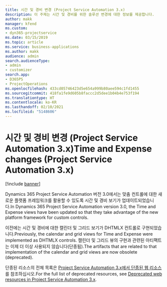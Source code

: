 ```yaml
---
title: 시간 및 경비 변경 (Project Service Automation 3.x)
description: 이 주제는 시간 및 경비를 위한 솔루션 변경에 대한 정보를 제공합니다.
author: makk
manager: kfend
ms.custom:
- dyn365-projectservice
ms.date: 03/15/2019
ms.topic: article
ms.service: business-applications
ms.author: makk
audience: admin
search.audienceType:
- admin
- customizer
search.app:
- D365PS
- ProjectOperations
ms.openlocfilehash: 433cd05746423d5e654a999b80aee594c1fd1455
ms.sourcegitcommit: 418fa1fe9d605b8faccc2d5dee1b04b4e753f194
ms.translationtype: HT
ms.contentlocale: ko-KR
ms.lasthandoff: 02/10/2021
ms.locfileid: "5148606"
---
```

# <a name="time-and-expense-changes-project-service-automation-3x"></a><span data-ttu-id="35593-103">시간 및 경비 변경 (Project Service Automation 3.x)</span><span class="sxs-lookup"><span data-stu-id="35593-103">Time and Expense changes (Project Service Automation 3.x)</span></span>

[!include [banner](../../includes/psa-now-project-operations.md)]

<span data-ttu-id="35593-104">Dynamics 365 Project Service Automation 버전 3.0에서는 맞춤 컨트롤에 대한 새로운 플랫폼 프레임워크를 활용할 수 있도록 시간 및 경비 보기가 업데이트되었습니다.</span><span class="sxs-lookup"><span data-stu-id="35593-104">In Dynamics 365 Project Service Automation version 3.0, the Time and Expense views have been updated so that they take advantage of the new platform framework for custom controls.</span></span>

<span data-ttu-id="35593-105">이전에는 시간 및 경비에 대한 캘린더 및 그리드 보기가 DHTMLX 컨트롤로 구현되었습니다.</span><span class="sxs-lookup"><span data-stu-id="35593-105">Previously, the calendar and grid views for Time and Expense were implemented as DHTMLX controls.</span></span> <span data-ttu-id="35593-106">캘린더 및 그리드 뷰의 구현과 관련된 아티팩트는 이제 더 이상 사용되지 않습니다(단종됨).</span><span class="sxs-lookup"><span data-stu-id="35593-106">The artifacts that are related to that implementation of the calendar and grid views are now obsolete (deprecated).</span></span>

<span data-ttu-id="35593-107">단종된 리소스의 전체 목록은 [Project Service Automation 3.x에서 단종된 웹 리소스](web-resources-deprecated-v3.x.md)를 참조하십시오.</span><span class="sxs-lookup"><span data-stu-id="35593-107">For the full list of deprecated resources, see [Deprecated web resources in Project Service Automation 3.x](web-resources-deprecated-v3.x.md).</span></span>
